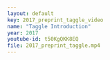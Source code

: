 ```yaml
---
layout: default
key: 2017_preprint_taggle_video
name: "Taggle Introduction" 
year: 2017
youtube-id: t50KgQKK8EQ
file: 2017_preprint_taggle.mp4
---
```

